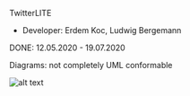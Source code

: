 TwitterLITE
 - Developer: Erdem Koc, Ludwig Bergemann



DONE: 12.05.2020 - 19.07.2020


Diagrams: not completely UML conformable


![alt text](https://github.com/ludwigbe/TwitterLITE/blob/main/Twitter_LITE%20Logo.png)